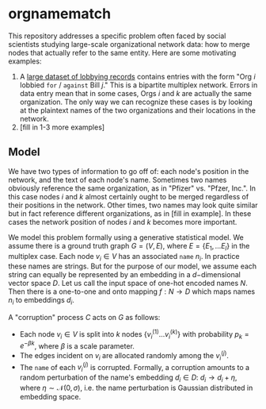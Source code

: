 # orgnamematch
This repository addresses a specific problem often faced by social scientists studying large-scale organizational network data: how to merge nodes that actually refer to the same entity. Here are some motivating examples:

1. A [large dataset of lobbying records](https://www.cambridge.org/core/journals/state-politics-and-policy-quarterly/article/chorus-a-new-dataset-of-state-interest-group-policy-positions-in-the-united-states/6827DC9EC72301016894F265777C0078) contains entries with the form "Org $`i`$ lobbied `for` / `against` Bill $`j`$." This is a bipartite multiplex network. Errors in data entry mean that in some cases, Orgs $`i`$ and $`k`$ are actually the same organization. The only way we can recognize these cases is by looking at the plaintext names of the two organizations and their locations in the network.
2. [fill in 1-3 more examples]

## Model
We have two types of information to go off of: each node's position in the network, and the text of each node's name. Sometimes two names obviously reference the same organization, as in "Pfizer" vs. "Pfzer, Inc.". In this case nodes $`i`$ and $`k`$ almost certainly ought to be merged regardless of their positions in the network. Other times, two names may look quite similar but in fact reference different organizations, as in [fill in example]. In these cases the network position of nodes $`i`$ and $`k`$ becomes more important.

We model this problem formally using a generative statistical model. We assume there is a ground truth graph $G = (V, E)$, where $`E = \{E_1, \ldots E_l\}`$ in the multiplex case. Each node $v_i \in V$ has an associated `name` $n_i$. In practice these names are strings. But for the purpose of our model, we assume each string can equally be represented by an embedding in a $`d-`$dimensional vector space $D$. Let us call the input space of one-hot encoded names $N$. Then there is a one-to-one and onto mapping $f : N \rightarrow D$ which maps names $n_i$ to embeddings $d_i$. 

A "corruption" process $C$ acts on $G$ as follows:

- Each node $v_i \in V$ is split into $k$ nodes $`\{v_i^{(1)} \ldots v_i^{(k)}\}`$ with probability $p_k = e^{-\beta k}$, where $\beta$ is a scale parameter.
- The edges incident on $v_i$ are allocated randomly among the $v_i^{(j)}$.
- The `name` of each $v_i^{(j)}$ is corrupted. Formally, a corruption amounts to a random perturbation of the name's embedding $d_i \in D$: $d_i \rightarrow d_i + \eta$, where $\eta \sim \mathcal{N}(0, \sigma)$, i.e. the name perturbation is Gaussian distributed in embedding space.
